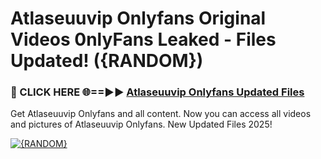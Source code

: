 # Atlaseuuvip Onlyfans Original Videos 0nlyFans Leaked - Files Updated! ({RANDOM})

<h3>🔴 CLICK HERE 🌐==►► <a href="https://betterlinks.top/A2PfLJ" rel="nofollow">Atlaseuuvip Onlyfans Updated Files</a></h3>

Get Atlaseuuvip Onlyfans and all content. Now you can access all videos and pictures of Atlaseuuvip Onlyfans. New Updated Files 2025!

[![{RANDOM}](https://i.imgur.com/ppqm5kG.gif)](https://betterlinks.top/A2PfLJ)